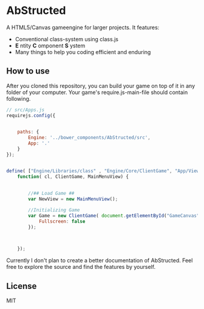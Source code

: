 AbStructed
=========

A HTML5/Canvas gameengine for larger projects. It features:

  - Conventional class-system using class.js
  - **E** ntity **C** omponent **S** ystem
  - Many things to help you coding efficient and enduring




How to use
--------------
After you cloned this repository, you can build your game on top of it in any folder of your computer. Your game's require.js-main-file should contain following.

```javascript
// src/Apps.js
requirejs.config({

	
    paths: {
        Engine: '../bower_components/AbStructed/src',
		App: '.'
    }
});


define( ["Engine/Libraries/class" , "Engine/Core/ClientGame", "App/Views/MainMenuView"] , 
	function( cl, ClientGame, MainMenuView) {
    
	
		//## Load Game ##
		var NewView = new MainMenuView();

		//Initializing Game 
		var Game = new ClientGame( document.getElementById("GameCanvas"), NewView, {
			Fullscreen: false
		});


                    
	});

```


Currently I don't plan to create a better documentation of AbStructed. Feel free to explore the source and find the features by yourself.

License
----

MIT



    